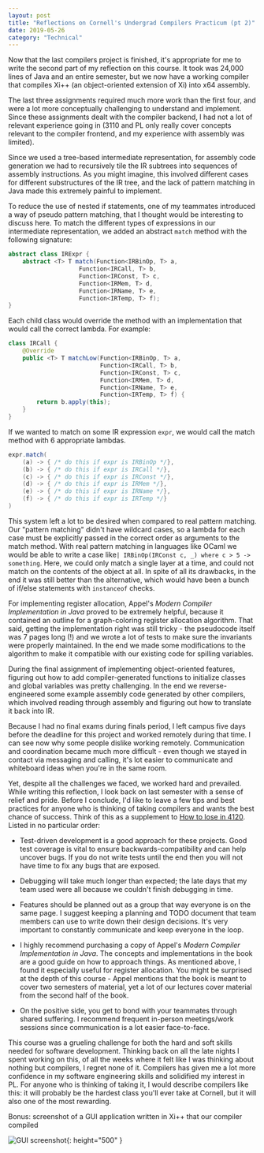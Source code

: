 ```yaml
---
layout: post
title: "Reflections on Cornell's Undergrad Compilers Practicum (pt 2)"
date: 2019-05-26
category: "Technical"
---
```


Now that the last compilers project is finished, it's appropriate for me to write the second part of my reflection on this course. It took was 24,000 lines of Java and an entire semester, but we now have a working compiler that compiles Xi++ (an object-oriented extension of Xi) into x64 assembly. 

The last three assignments required much more work than the first four, and were a lot more conceptually challenging to understand and implement. Since these assignments dealt with the compiler backend, I had not a lot of relevant experience going in (3110 and PL only really cover concepts relevant to the compiler frontend, and my experience with assembly was limited). 

Since we used a tree-based intermediate representation, for assembly code generation we had to recursively tile the IR subtrees into sequences of assembly instructions. As you might imagine, this involved different cases for different substructures of the IR tree, and the lack of pattern matching in Java made this extremely painful to implement. 

To reduce the use of nested if statements, one of my teammates introduced a way of pseudo pattern matching, that I thought would be interesting to discuss here. To match the different types of expressions in our intermediate representation, we added an abstract `match` method with the following signature:

``` java
abstract class IRExpr {
    abstract <T> T match(Function<IRBinOp, T> a,
                    Function<IRCall, T> b,
                    Function<IRConst, T> c,
                    Function<IRMem, T> d,
                    Function<IRName, T> e,
                    Function<IRTemp, T> f);
}
```

Each child class would override the method with an implementation that would call the correct lambda. For example:

``` java
class IRCall {
    @Override
    public <T> T matchLow(Function<IRBinOp, T> a,
                          Function<IRCall, T> b,
                          Function<IRConst, T> c,
                          Function<IRMem, T> d,
                          Function<IRName, T> e,
                          Function<IRTemp, T> f) {
        return b.apply(this);
    }
}
```

If we wanted to match on some IR expression `expr`, we would call the match method with 6 appropriate lambdas.

``` java
expr.match(
    (a) -> { /* do this if expr is IRBinOp */},
    (b) -> { /* do this if expr is IRCall */},
    (c) -> { /* do this if expr is IRConst */},
    (d) -> { /* do this if expr is IRMem */},
    (e) -> { /* do this if expr is IRName */},
    (f) -> { /* do this if expr is IRTemp */}
)
```

This system left a lot to be desired when compared to real pattern matching. Our "pattern matching" didn't have wildcard cases, so a lambda for each case must be explicitly passed in the correct order as arguments to the match method. With real pattern matching in languages like OCaml we would be able to write a case like`| IRBinOp(IRConst c, _) where c > 5 -> something`. Here, we could only match a single layer at a time, and could not match on the contents of the object at all. In spite of all its drawbacks, in the end it was still better than the alternative, which would have been a bunch of if/else statements with `instanceof` checks.

For implementing register allocation, Appel's _Modern Compiler Implementation in Java_ proved to be extremely helpful, because it contained an outline for a graph-coloring register allocation algorithm. That said, getting the implementation right was still tricky - the pseudocode itself was 7 pages long (!) and we wrote a lot of tests to make sure the invariants were properly maintained. In the end we made some modifications to the algorithm to make it compatible with our existing code for spilling variables.

During the final assignment of implementing object-oriented features, figuring out how to add compiler-generated functions to initialize classes and global variables was pretty challenging. In the end we reverse-engineered some example assembly code generated by other compilers, which involved reading through assembly and figuring out how to translate it back into IR. 

Because I had no final exams during finals period, I left campus five days before the deadline for this project and worked remotely during that time. I can see now why some people dislike working remotely. Communication and coordination became much more difficult - even though we stayed in contact via messaging and calling, it's lot easier to communicate and whiteboard ideas when you're in the same room.

Yet, despite all the challenges we faced, we worked hard and prevailed. While writing this reflection, I look back on last semester with a sense of relief and pride. Before I conclude, I'd like to leave a few tips and best practices for anyone who is thinking of taking compilers and wants the best chance of success. Think of this as a supplement to [How to lose in 4120](http://www.cs.cornell.edu/courses/cs4120/2019sp/project/how-to-lose.html). Listed in no particular order:

- Test-driven development is a good approach for these projects. Good test coverage is vital to ensure backwards-compatibility and can help uncover bugs. If you do not write tests until the end then you will not have time to fix any bugs that are exposed. 

- Debugging will take much longer than expected; the late days that my team used were all because we couldn't finish debugging in time.

- Features should be planned out as a group that way everyone is on the same page. I suggest keeping a planning and TODO document that team members can use to write down their design decisions. It's very important to constantly communicate and keep everyone in the loop.

- I highly recommend purchasing a copy of Appel's _Modern Compiler Implementation in Java_. The concepts and implementations in the book are a good guide on how to approach things. As mentioned above, I found it especially useful for register allocation. You might be surprised at the depth of this course - Appel mentions that the book is meant to cover two semesters of material, yet a lot of our lectures cover material from the second half of the book.

- On the positive side, you get to bond with your teammates through shared suffering. I recommend frequent in-person meetings/work sessions since communication is a lot easier face-to-face.

This course was a grueling challenge for both the hard and soft skills needed for software development. Thinking back on all the late nights I spent working on this, of all the weeks where it felt like I was thinking about nothing but compilers, I regret none of it. Compilers has given me a lot more confidence in my software engineering skills and solidified my interest in PL. For anyone who is thinking of taking it, I would describe compilers like this: it will probably be the hardest class you'll ever take at Cornell, but it will also one of the most rewarding.

Bonus: screenshot of a GUI application written in Xi++ that our compiler compiled

![GUI screenshot](https://yangdanny97.github.io/misc/gui.png){: height="500" }